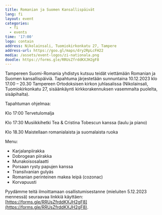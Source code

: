 ```yaml
---
title: Romanian ja Suomen Kansallispäivät
lang: fi
layout: event
categories:
  - fi
  - events
time: '17:00'
logo: contain
address: Nikolainsali, Tuomiokirkonkatu 27, Tampere
address-url: https://goo.gl/maps/dry2RpLcFH22
media: /assets/event-logos/zi-nationala.png
doodle: https://forms.gle/RRUsZfrddKXJH2gF8
---
```


Tampereen Suomi-Romania yhdistys kutsuu teidät viettämään Romanian ja
Suomen kansallispäiviä. Tapahtuma järjestetään sunnuntaina 10.12.2023
klo 17.00 – 20.30 Tampereen Ortodoksisen kirkon juhlasalissa
(Nikolainsali, Tuomiokirkonkatu 27, sisäänkäynti kirkkorakennuksen
vasemmalta puolelta, sisäpihalta).

Tapahtuman ohjelmaa:

Klo 17:00 Tervetulomalja

Klo 17:30 Musiikkihetki Tea & Cristina Tobescun kanssa (laulu ja piano)

Klo 18.30 Maistellaan romanialaista ja suomalaista ruoka

Menu:

- Karjalanpiirakka
- Dobrogean piirakka
- Munakoisosalaatti
- Porsaan rysty papujen kanssa
- Transilvanian gulyás
- Romanian perinteinen makea leipä (cozonac)
- Korvapuusti

Pyydämme teitä ilmoittamaan osallistumisestanne (mieluiten 5.12.2023
mennessä) seuraavaa linkkiä käyttäen:
[https://forms.gle/RRUsZfrddKXJH2gF8](https://forms.gle/RRUsZfrddKXJH2gF8).
